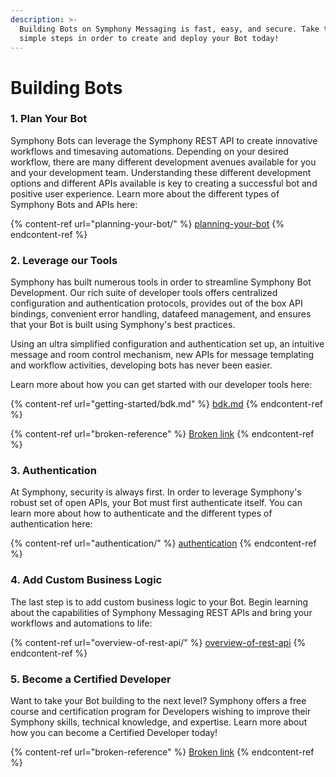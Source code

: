 ```yaml
---
description: >-
  Building Bots on Symphony Messaging is fast, easy, and secure. Take these
  simple steps in order to create and deploy your Bot today!
---
```


# Building Bots

### 1. Plan Your Bot

Symphony Bots can leverage the Symphony REST API to create innovative workflows and timesaving automations. Depending on your desired workflow, there are many different development avenues available for you and your development team. Understanding these different development options and different APIs available is key to creating a successful bot and positive user experience. Learn more about the different types of Symphony Bots and APIs here:

{% content-ref url="planning-your-bot/" %}
[planning-your-bot](planning-your-bot/)
{% endcontent-ref %}

### 2. Leverage our Tools

Symphony has built numerous tools in order to streamline Symphony Bot Development. Our rich suite of developer tools offers centralized configuration and authentication protocols, provides out of the box API bindings, convenient error handling, datafeed management, and ensures that your Bot is built using Symphony's best practices.&#x20;

Using an ultra simplified configuration and authentication set up, an intuitive message and room control mechanism, new APIs for message templating and workflow activities, developing bots has never been easier.

Learn more about how you can get started with our developer tools here:

{% content-ref url="getting-started/bdk.md" %}
[bdk.md](getting-started/bdk.md)
{% endcontent-ref %}

{% content-ref url="broken-reference" %}
[Broken link](broken-reference)
{% endcontent-ref %}

### 3.  Authentication

At Symphony, security is always first. In order to leverage Symphony's robust set of open APIs, your Bot must first authenticate itself. You can learn more about how to authenticate and the different types of authentication here:

{% content-ref url="authentication/" %}
[authentication](authentication/)
{% endcontent-ref %}

### 4.  Add Custom Business Logic

The last step is to add custom business logic to your Bot. Begin learning about the capabilities of Symphony Messaging REST APIs and bring your workflows and automations to life:

{% content-ref url="overview-of-rest-api/" %}
[overview-of-rest-api](overview-of-rest-api/)
{% endcontent-ref %}

### 5.  Become a Certified Developer

Want to take your Bot building to the next level? Symphony offers a free course and certification program for Developers wishing to improve their Symphony skills, technical knowledge, and expertise. Learn more about how you can become a Certified Developer today!

{% content-ref url="broken-reference" %}
[Broken link](broken-reference)
{% endcontent-ref %}

